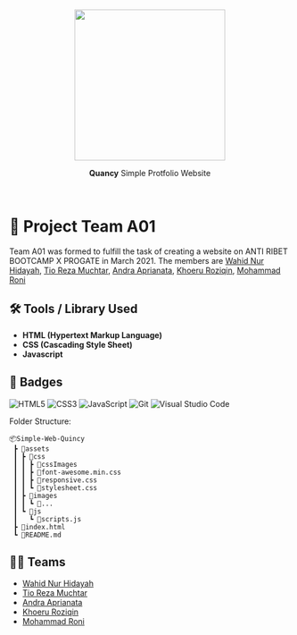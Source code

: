 <br/>
<div align="center">  
  <p><img src="https://raw.githubusercontent.com/roziqinkhoeru/Simple-Web-Quincy/main/assets/images/logo.png" width=270/></p>
  <p><strong>Quancy</strong> Simple Protfolio Website</p>
</div>
<br/>

# 🧱 Project Team A01

Team A01 was formed to fulfill the task of creating a website on ANTI RIBET BOOTCAMP X PROGATE in March 2021. The members are [Wahid Nur Hidayah](https://github.com/mbahwahid), [Tio Reza Muchtar](https://github.com/TamCik), [Andra Aprianata](https://github.com/andraa0104), [Khoeru Roziqin](https://github.com/roziqinkhoeru), [Mohammad Roni](https://github.com/)

## 🛠 Tools / Library Used

- **HTML (Hypertext Markup Language)**
- **CSS (Cascading Style Sheet)**
- **Javascript**

## 📛 Badges

![HTML5](https://img.shields.io/badge/html5-%23E34F26.svg?style=flate&logo=html5&logoColor=white)
![CSS3](https://img.shields.io/badge/css3-%231572B6.svg?style=flate&logo=css3&logoColor=white)
![JavaScript](https://img.shields.io/badge/javascript-%23323330.svg?style=flate&logo=javascript&logoColor=%23F7DF1E)
![Git](https://img.shields.io/badge/git-%23F05033.svg?style=flate&logo=git&logoColor=white)
![Visual Studio Code](https://img.shields.io/badge/Visual%20Studio%20Code-0078d7.svg?style=flate&logo=visual-studio-code&logoColor=white)

Folder Structure:

```
📦Simple-Web-Quincy
 ┣ 📂assets
 ┃ ┣ 📂css
 ┃ ┃ ┣ 📂cssImages
 ┃ ┃ ┣ 📜font-awesome.min.css
 ┃ ┃ ┣ 📜responsive.css
 ┃ ┃ ┗ 📜stylesheet.css
 ┃ ┣ 📂images
 ┃ ┃ ┗ 📜...
 ┃ ┗ 📂js
 ┃   ┗ 📜scripts.js
 ┣ 📜index.html
 ┗ 📜README.md
```

## 👨‍💻 Teams

- [Wahid Nur Hidayah](https://github.com/mbahwahid)
- [Tio Reza Muchtar](https://github.com/TamCik)
- [Andra Aprianata](https://github.com/andraa0104)
- [Khoeru Roziqin](https://github.com/roziqinkhoeru)
- [Mohammad Roni](https://github.com/)
